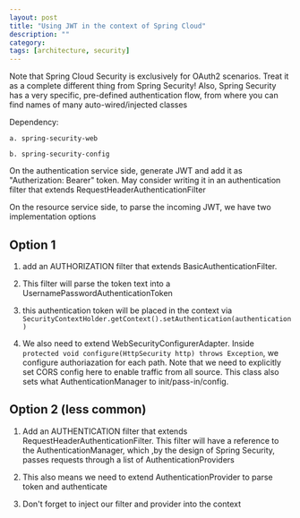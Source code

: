 ```yaml
---
layout: post
title: "Using JWT in the context of Spring Cloud" 
description: ""
category: 
tags: [architecture, security]
---
```


Note that Spring Cloud Security is exclusively for OAuth2 scenarios. Treat it as a complete different thing from Spring Security! Also, Spring Security has a very specific, pre-defined authentication flow, from where you can find names of many auto-wired/injected classes

Dependency:
	
	a. spring-security-web
	
	b. spring-security-config

On the authentication service side, generate JWT and add it as "Autherization: Bearer" token.  May consider writing it in an authentication filter that extends RequestHeaderAuthenticationFilter 

On the resource service side, to parse the incoming JWT, we have two implementation options 

Option 1
-----------

1. add an AUTHORIZATION filter that extends BasicAuthenticationFilter. 

2. This filter will parse the token text into a UsernamePasswordAuthenticationToken 

3. this authentication token will be placed in the context via `SecurityContextHolder.getContext().setAuthentication(authentication)`

4. We also need to extend WebSecurityConfigurerAdapter. Inside `protected void configure(HttpSecurity http) throws Exception`, we configure authoriazation for each path. Note that we need to explicitly set CORS config here to enable traffic from all source. This class also sets what AuthenticationManager to init/pass-in/config. 


Option 2 (less common)
------------

1. Add an AUTHENTICATION filter that extends RequestHeaderAuthenticationFilter. This filter will have a reference to the AuthenticationManager, which ,by the design of Spring Security, passes requests through a list of AuthenticationProviders

2. This also means we need to extend AuthenticationProvider to parse token and authenticate

3. Don't forget to inject our filter and provider into the context
